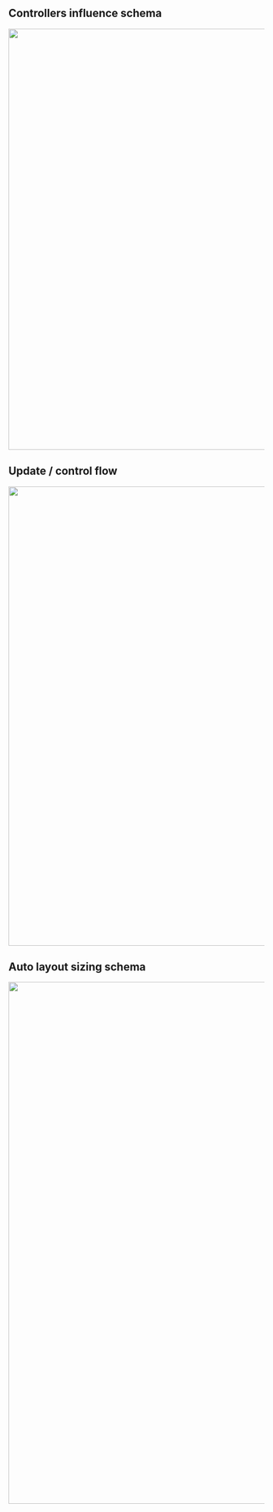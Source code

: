 ## Controllers influence schema

<img width="827" src="https://user-images.githubusercontent.com/11766115/216563791-c4363601-00cd-47ec-a338-95b06baf9e2d.png">

## Update / control flow

<img width="902" src="https://user-images.githubusercontent.com/11766115/216633721-3cf572ab-0113-4b48-b593-4fb3777a0688.png">

## Auto layout sizing schema

<img width="1025" src="https://user-images.githubusercontent.com/11766115/219637702-31d89636-373d-4ad8-8dc8-73f5c79e854b.png">
